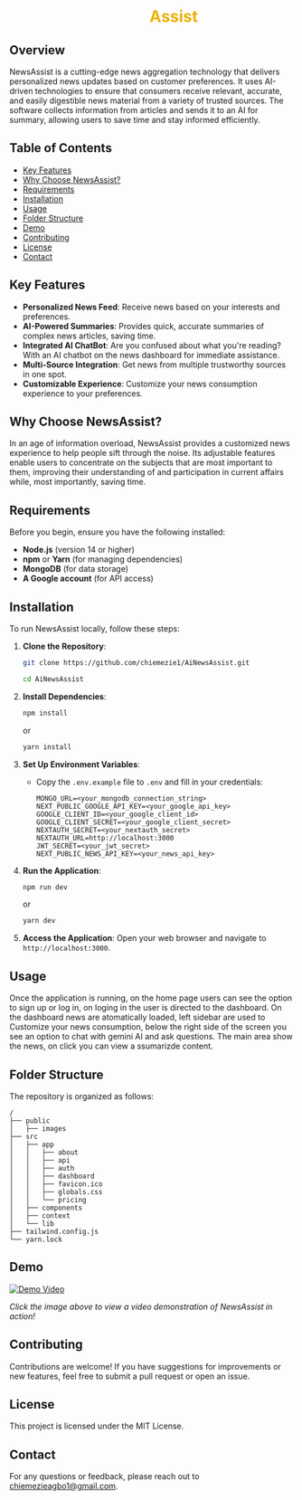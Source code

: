 <div align="center">

# <span style="color: #FFFFFF;">News</span><span style="color: #EAB308;">Assist</span>

</div>

## Overview
NewsAssist is a cutting-edge news aggregation technology that delivers personalized news updates based on customer preferences. It uses AI-driven technologies to ensure that consumers receive relevant, accurate, and easily digestible news material from a variety of trusted sources. The software collects information from articles and sends it to an AI for summary, allowing users to save time and stay informed efficiently.

## Table of Contents

- [Key Features](#key-features)
- [Why Choose NewsAssist?](#why-choose-newsassist)
- [Requirements](#requirements)
- [Installation](#installation)
- [Usage](#usage)
- [Folder Structure](#folder-structure)
- [Demo](#demo)
- [Contributing](#contributing)
- [License](#license)
- [Contact](#contact)

## Key Features

- **Personalized News Feed**: Receive news based on your interests and preferences.
- **AI-Powered Summaries**: Provides quick, accurate summaries of complex news articles, saving time.
- **Integrated AI ChatBot**: Are you confused about what you're reading? With an AI chatbot on the news dashboard for immediate assistance.
- **Multi-Source Integration**: Get news from multiple trustworthy sources in one spot.
- **Customizable Experience**: Customize your news consumption experience to your preferences.

## Why Choose NewsAssist?

In an age of information overload, NewsAssist provides a customized news experience to help people sift through the noise. Its adjustable features enable users to concentrate on the subjects that are most important to them, improving their understanding of and participation in current affairs while, most importantly, saving time.

## Requirements

Before you begin, ensure you have the following installed:

- **Node.js** (version 14 or higher)
- **npm** or **Yarn** (for managing dependencies)
- **MongoDB** (for data storage)
- **A Google account** (for API access)

## Installation

To run NewsAssist locally, follow these steps:

1. **Clone the Repository**:
   ```bash
   git clone https://github.com/chiemezie1/AiNewsAssist.git

   cd AiNewsAssist
   ```

2. **Install Dependencies**:
   ```bash
   npm install
   ```
   or
   ```bash
   yarn install
   ```

3. **Set Up Environment Variables**:
   - Copy the `.env.example` file to `.env` and fill in your credentials:
     ```
     MONGO_URL=<your_mongodb_connection_string>
     NEXT_PUBLIC_GOOGLE_API_KEY=<your_google_api_key>
     GOOGLE_CLIENT_ID=<your_google_client_id>
     GOOGLE_CLIENT_SECRET=<your_google_client_secret>
     NEXTAUTH_SECRET=<your_nextauth_secret>
     NEXTAUTH_URL=http://localhost:3000
     JWT_SECRET=<your_jwt_secret>
     NEXT_PUBLIC_NEWS_API_KEY=<your_news_api_key>
     ```

4. **Run the Application**:
   ```bash
   npm run dev
   ```
   or 
   ```bash
   yarn dev
   ```

5. **Access the Application**:
   Open your web browser and navigate to `http://localhost:3000`.

## Usage

Once the application is running, on the home page users can see the option to sign up or log in, on loging in the user is directed to the dashboard. On the dashboard news are atomatically loaded, left sidebar are used to Customize your news consumption, below the right side of the screen you see an option to chat with gemini AI and ask questions. The main area show the news, on click you can view a ssumarizde content.   

## Folder Structure
The repository is organized as follows:

```
/
├── public
│   ├── images  
├── src
│   ├── app
│   │   ├── about    
│   │   ├── api
│   │   ├── auth
│   │   ├── dashboard
│   │   ├── favicon.ico
│   │   ├── globals.css
│   │   └── pricing
│   ├── components
│   ├── context
│   └── lib
├── tailwind.config.js
└── yarn.lock
```

## Demo
[![Demo Video](https://github.com/chiemezie1/AiNewsAssist/blob/main/public/images/thumbnail.jpg?raw=true)](https://github.com/chiemezie1/AiNewsAssist/blob/main/public/videos/video-demo.mp4?raw=true)

*Click the image above to view a video demonstration of NewsAssist in action!*

## Contributing
Contributions are welcome! If you have suggestions for improvements or new features, feel free to submit a pull request or open an issue.

## License
This project is licensed under the MIT License.

## Contact
For any questions or feedback, please reach out to chiemezieagbo1@gmail.com.
